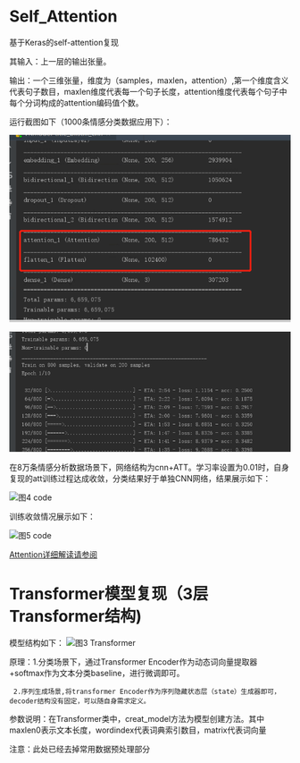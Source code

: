 # Self_Attention
基于Keras的self-attention复现

其输入：上一层的输出张量。

输出：一个三维张量，维度为（samples，maxlen，attention）,第一个维度含义代表句子数目，maxlen维度代表每一个句子长度，attention维度代表每个句子中每个分词构成的attention编码值个数。

运行截图如下（1000条情感分类数据应用下）：

![图1 code](https://github.com/yanhan19940405/Self_Attention/blob/master/image/11.png)

![图2 code](https://github.com/yanhan19940405/Self_Attention/blob/master/image/12.png)

在8万条情感分析数据场景下，网络结构为cnn+ATT。学习率设置为0.01时，自身复现的att训练过程达成收敛，分类结果好于单独CNN网络，结果展示如下：

![图4 code](https://github.com/yanhan19940405/Self_Attention/blob/master/image/fin.png)

训练收敛情况展示如下：

![图5 code](https://github.com/yanhan19940405/Self_Attention/blob/master/image/att.png)

[Attention详细解读请参阅](https://yanhan19940405.github.io/2019/03/18/%E8%87%AA%E7%84%B6%E8%AF%AD%E8%A8%80%E5%A4%84%E7%90%86Attention%E6%9C%BA%E5%88%B6%E7%BB%BC%E8%BF%B0%E4%B8%8E%E5%9F%BA%E4%BA%8Ekeras%E5%A4%8D%E7%8E%B0/)

# Transformer模型复现（3层Transformer结构)

模型结构如下：
![图3 Transformer](https://github.com/yanhan19940405/Transformer/blob/master/image/model.png)

原理：1.分类场景下，通过Transformer Encoder作为动态词向量提取器+softmax作为文本分类baseline，进行微调即可。

     2.序列生成场景,将transformer Encoder作为序列隐藏状态层（state）生成器即可，decoder结构没有固定，可以随自身需求定义。
      
参数说明：在Transformer类中，creat_model方法为模型创建方法。其中maxlen0表示文本长度，wordindex代表词典索引数目，matrix代表词向量

注意：此处已经去掉常用数据预处理部分
